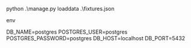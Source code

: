 python .\manage.py loaddata .\fixtures.json

env

DB_NAME=postgres
POSTGRES_USER=postgres
POSTGRES_PASSWORD=postgres
DB_HOST=localhost
DB_PORT=5432
